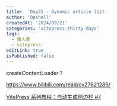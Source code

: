 ```yaml
---
title:  'Day21 - Dynamic article list'
author: 'Opshell'
createdAt: '2024/09/21'
categories: 'vitepress-thirty-days'
tags:
  - 鐵人賽
  - vitepress
editLink: true
isPublished: false
---
```



createContentLoader ?

https://www.bilibili.com/read/cv27621286/





[VitePress 系列教程：自动生成侧边栏 #7](https://notes.zhengxinonly.com/posts/VitePress/07.%E8%87%AA%E5%8A%A8%E7%94%9F%E6%88%90%E4%BE%A7%E8%BE%B9%E6%A0%8F.html)
